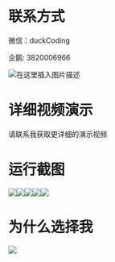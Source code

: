 # 联系方式

微信：duckCoding

企鹅: 3820006966

![在这里插入图片描述](http://upload.cxycsx.vip/91ab4bcb4f2c4c6db86365bb6d6e9c62.jpeg)

# 详细视频演示

请联系我获取更详细的演示视频

# 运行截图

![](http://www.bysj52.com/uploadfile/ueditor/image/202306/%E6%AF%95%E8%AE%BEssm617%E5%9F%BA%E4%BA%8E%E5%8D%8F%E5%90%8C%E8%BF%87%E6%BB%A4%E6%8A%80%E6%9C%AF%E7%9A%84%E7%BD%91%E4%B8%8A%E4%B9%A6%E5%9F%8E%E7%9A%84%E5%BC%80%E5%8F%91%E4%B8%8E%E7%A0%94%E7%A9%B6+jsp%E6%BC%94%E7%A4%BA%E6%AF%95%E4%B8%9A%E8%AE%BE%E8%AE%A1/1.png)![](http://www.bysj52.com/uploadfile/ueditor/image/202306/%E6%AF%95%E8%AE%BEssm617%E5%9F%BA%E4%BA%8E%E5%8D%8F%E5%90%8C%E8%BF%87%E6%BB%A4%E6%8A%80%E6%9C%AF%E7%9A%84%E7%BD%91%E4%B8%8A%E4%B9%A6%E5%9F%8E%E7%9A%84%E5%BC%80%E5%8F%91%E4%B8%8E%E7%A0%94%E7%A9%B6+jsp%E6%BC%94%E7%A4%BA%E6%AF%95%E4%B8%9A%E8%AE%BE%E8%AE%A1/3.png)![](http://www.bysj52.com/uploadfile/ueditor/image/202306/%E6%AF%95%E8%AE%BEssm617%E5%9F%BA%E4%BA%8E%E5%8D%8F%E5%90%8C%E8%BF%87%E6%BB%A4%E6%8A%80%E6%9C%AF%E7%9A%84%E7%BD%91%E4%B8%8A%E4%B9%A6%E5%9F%8E%E7%9A%84%E5%BC%80%E5%8F%91%E4%B8%8E%E7%A0%94%E7%A9%B6+jsp%E6%BC%94%E7%A4%BA%E6%AF%95%E4%B8%9A%E8%AE%BE%E8%AE%A1/4.png)![](http://www.bysj52.com/uploadfile/ueditor/image/202306/%E6%AF%95%E8%AE%BEssm617%E5%9F%BA%E4%BA%8E%E5%8D%8F%E5%90%8C%E8%BF%87%E6%BB%A4%E6%8A%80%E6%9C%AF%E7%9A%84%E7%BD%91%E4%B8%8A%E4%B9%A6%E5%9F%8E%E7%9A%84%E5%BC%80%E5%8F%91%E4%B8%8E%E7%A0%94%E7%A9%B6+jsp%E6%BC%94%E7%A4%BA%E6%AF%95%E4%B8%9A%E8%AE%BE%E8%AE%A1/5.png)![](http://www.bysj52.com/uploadfile/ueditor/image/202306/%E6%AF%95%E8%AE%BEssm617%E5%9F%BA%E4%BA%8E%E5%8D%8F%E5%90%8C%E8%BF%87%E6%BB%A4%E6%8A%80%E6%9C%AF%E7%9A%84%E7%BD%91%E4%B8%8A%E4%B9%A6%E5%9F%8E%E7%9A%84%E5%BC%80%E5%8F%91%E4%B8%8E%E7%A0%94%E7%A9%B6+jsp%E6%BC%94%E7%A4%BA%E6%AF%95%E4%B8%9A%E8%AE%BE%E8%AE%A1/2.png)

# 为什么选择我

![](http://upload.cxycsx.vip/%E7%A8%8B%E5%BA%8F%E8%AE%BE%E8%AE%A1.png)

